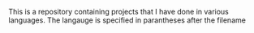 This is a repository containing projects that I have done in various languages. The langauge is specified in parantheses after the filename
